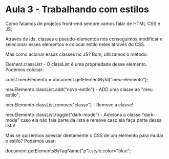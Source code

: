 # Aula 3 - Trabalhando com estilos

Como falamos de projetos front-end sempre vamos falar de HTML CSS e JS;

Através de ids, classes e pseudo-elementos nós conseguimos modificar e selecionar esses elementos e colocar estilo neles através do CSS. 



Mas como acionar essas classes no JS? 
Bom, utilizamos o método: 

Element.classList - O classList é uma propriedade desse elemento. 
Podemos colocar: 

const meuElemento = document.getElementById("meu-elemento");

meuElemento.classList.add("novo-estilo") - ADD uma classe ao "meu estilo";

meuElemento.classList.remove("classe") - Remove a classe!

meuElemento.classList.toggle("dark-mode") - Adiciona a classe "dark-mode" caso ela não fala parte da lista e remove caso ela faça parte dessa lista! 


Mas se quisermos acessar diretamente o CSS de um elemento para mudar o estilo?
Podemos usar:

document.getElementsByTagName("p").style.color="blue";